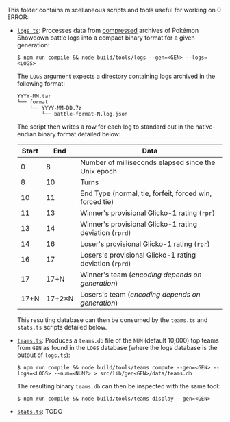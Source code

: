 This folder contains miscellaneous scripts and tools useful for working on 0 ERROR:

- [`logs.ts`](logs.ts): Processes data from
  [compressed](https://github.com/pkmn/stats/blob/main/tools/compress) archives of Pokémon Showdown
  battle logs into a compact binary format for a given generation:

      $ npm run compile && node build/tools/logs --gen=<GEN> --logs=<LOGS>

  The `LOGS` argument expects a directory containing logs archived in the following format:

      YYYY-MM.tar
      └── format
          └── YYYY-MM-DD.7z
              └── battle-format-N.log.json

  The script then writes a row for each log to standard out in the native-endian binary format
  detailed below:

  | Start | End    | Data                                                    |
  | ----- | ------ | ------------------------------------------------------- |
  | 0     | 8      | Number of milliseconds elapsed since the Unix epoch     |
  | 8     | 10     | Turns                                                   |
  | 10    | 11     | End Type (normal, tie, forfeit, forced win, forced tie) |
  | 11    | 13     | Winner's provisional Glicko-1 rating (`rpr`)            |
  | 13    | 14     | Winner's provisional Glicko-1 rating deviation (`rprd`) |
  | 14    | 16     | Loser's provisional Glicko-1 rating (`rpr`)             |
  | 16    | 17     | Losers's provisional Glicko-1 rating deviation (`rprd`) |
  | 17    | 17+N   | Winner's team (*encoding depends on generation*)        |
  | 17+N  | 17+2×N | Losers's team (*encoding depends on generation*)        |

  This resulting database can then be consumed by the `teams.ts` and `stats.ts` scripts detailed
  below.

- [`teams.ts`](teams.ts): Produces a `teams.db` file of the `NUM` (default 10,000) top teams from
  `GEN` as found in the `LOGS` database (where the logs database is the output of `logs.ts`):

      $ npm run compile && node build/tools/teams compute --gen=<GEN> --logs=<LOGS> --num=<NUM?> > src/lib/gen<GEN>/data/teams.db

  The resulting binary `teams.db` can then be inspected with the same tool:

      $ npm run compile && node build/tools/teams display --gen=<GEN>

- [`stats.ts`](stats.ts): TODO
